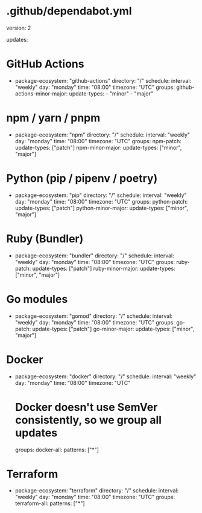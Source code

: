 # .github/dependabot.yml
version: 2

updates:
  # GitHub Actions
  - package-ecosystem: "github-actions"
    directory: "/"
    schedule:
      interval: "weekly"
      day: "monday"
      time: "08:00"
      timezone: "UTC"
    groups:
      github-actions-minor-major:
        update-types:
          - "minor"
          - "major"

  # npm / yarn / pnpm
  - package-ecosystem: "npm"
    directory: "/"
    schedule:
      interval: "weekly"
      day: "monday"
      time: "08:00"
      timezone: "UTC"
    groups:
      npm-patch:
        update-types: ["patch"]
      npm-minor-major:
        update-types: ["minor", "major"]

  # Python (pip / pipenv / poetry)
  - package-ecosystem: "pip"
    directory: "/"
    schedule:
      interval: "weekly"
      day: "monday"
      time: "08:00"
      timezone: "UTC"
    groups:
      python-patch:
        update-types: ["patch"]
      python-minor-major:
        update-types: ["minor", "major"]

  # Ruby (Bundler)
  - package-ecosystem: "bundler"
    directory: "/"
    schedule:
      interval: "weekly"
      day: "monday"
      time: "08:00"
      timezone: "UTC"
    groups:
      ruby-patch:
        update-types: ["patch"]
      ruby-minor-major:
        update-types: ["minor", "major"]

  # Go modules
  - package-ecosystem: "gomod"
    directory: "/"
    schedule:
      interval: "weekly"
      day: "monday"
      time: "08:00"
      timezone: "UTC"
    groups:
      go-patch:
        update-types: ["patch"]
      go-minor-major:
        update-types: ["minor", "major"]

  # Docker
  - package-ecosystem: "docker"
    directory: "/"
    schedule:
      interval: "weekly"
      day: "monday"
      time: "08:00"
      timezone: "UTC"
    # Docker doesn't use SemVer consistently, so we group all updates
    groups:
      docker-all:
        patterns: ["*"]

  # Terraform
  - package-ecosystem: "terraform"
    directory: "/"
    schedule:
      interval: "weekly"
      day: "monday"
      time: "08:00"
      timezone: "UTC"
    groups:
      terraform-all:
        patterns: ["*"]
